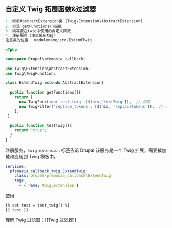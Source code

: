 ## 自定义 Twig 拓展函数&过滤器
```php
1. 继承AbstractExtension类 (Twig\Extension\AbstractExtension)
2. 实现 getFunctions()函数
3. 编写要在twig中使用的自定义函数
4. 注册服务（注意使用tag）
注意类的位置： modulename/src/ExtendTwig
```
```php
<?php  
  
namespace Drupal\pfemasia_callback;  
  
use Twig\Extension\AbstractExtension;  
use Twig\TwigFunction;  
  
class ExtendTwig extends AbstractExtension{  
  
  public function getFunctions(){  
    return [  
      new TwigFunction('test_twig',[$this,'testTwig']),  // 函数
      new TwigFilter('replace_tokens', [$this, 'replaceTokens']),  // 过滤器
    ];  
 } 
  
  public function testTwig(){  
    return 'true';  
  }  
}
```
注册服务，`twig.extension` 标签告诉 Drupal 该服务是一个 Twig 扩展，需要被加载和应用到 Twig 模板中。
```yml
services:  
  pfemasia_callback.twig.ExtendTwig:  
    class: Drupal\pfemasia_callback\ExtendTwig  
    tags:  
      - { name: twig.extension }
```
使用
```twig
{% set test = test_twig() %}  
{{ test }}
```

理解 Twig 过滤器：[[Twig 过滤器]]